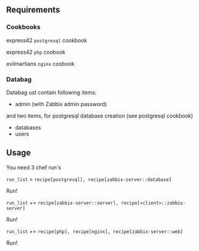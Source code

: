 Requirements
------------

### Cookbooks
   
express42 `postgresql` cookbook

express42 `php` coobook

evilmartians `nginx` coobook


### Databag

Databag ust contain following items:
* admin (with Zabbix admin password)

and two items, for postgresql database creation (see postgresql cookbook)

* databases
* users

Usage
-----

You need 3 chef run's

`run_list` = `recipe[postgresql], recipe[zabbix-server::database]`

Run!

`run_list` += `recipe[zabbix-server::server], recipe[<client>::zabbix-server]`

Run!

`run_list` += `recipe[php], recipe[nginx], recipe[zabbix-server::web]`

Run!
